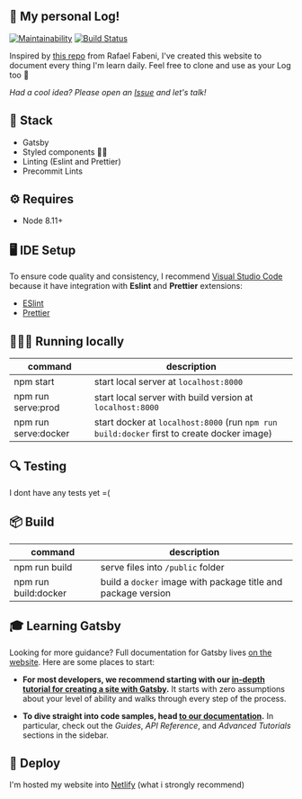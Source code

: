 ## 📝 My personal Log!

[![Maintainability](https://api.codeclimate.com/v1/badges/6cff10c95f1d1a5e503b/maintainability)](https://codeclimate.com/github/rogerramosme/rogerramos.me/maintainability)
[![Build Status](https://travis-ci.org/rogerramosme/rogerramos.me.svg?branch=master)](https://travis-ci.org/rodgerpaulo/rogerramos.me)

Inspired by [this repo](https://github.com/raphaelfabeni/log) from Rafael Fabeni, I've created this website to document every thing I'm learn daily.
Feel free to clone and use as your Log too 🥰

_Had a cool idea? Please open an [Issue](https://github.com/rodgerpaulo/rogerramos.me/issues) and let's talk!_

## 🚀 Stack

- Gatsby
- Styled components 💅🏽
- Linting (Eslint and Prettier)
- Precommit Lints

## ⚙️ Requires

- Node 8.11+

## 🖥 IDE Setup

To ensure code quality and consistency, I recommend [Visual Studio Code](https://code.visualstudio.com/download) because it have integration with **Eslint** and **Prettier** extensions:

- [ESlint](https://marketplace.visualstudio.com/items?itemName=dbaeumer.vscode-eslint)
- [Prettier](https://marketplace.visualstudio.com/items?itemName=esbenp.prettier-vscode)

## 🏃🏽‍♂️ Running locally

| command              | description                                                                                |
| -------------------- | ------------------------------------------------------------------------------------------ |
| npm start            | start local server at `localhost:8000`                                                     |
| npm run serve:prod   | start local server with build version at `localhost:8000`                                  |
| npm run serve:docker | start docker at `localhost:8000` (run `npm run build:docker` first to create docker image) |

## 🔍 Testing

I dont have any tests yet =(

## 📦 Build

| command              | description                                                   |
| -------------------- | ------------------------------------------------------------- |
| npm run build        | serve files into `/public` folder                             |
| npm run build:docker | build a `docker` image with package title and package version |

## 🎓 Learning Gatsby

Looking for more guidance? Full documentation for Gatsby lives [on the website](https://www.gatsbyjs.org/). Here are some places to start:

- **For most developers, we recommend starting with our [in-depth tutorial for creating a site with Gatsby](https://www.gatsbyjs.org/tutorial/).** It starts with zero assumptions about your level of ability and walks through every step of the process.

- **To dive straight into code samples, head [to our documentation](https://www.gatsbyjs.org/docs/).** In particular, check out the _Guides_, _API Reference_, and _Advanced Tutorials_ sections in the sidebar.

## 💫 Deploy

I'm hosted my website into [Netlify](https://netlify.com) (what i strongly recommend)
